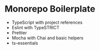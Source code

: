 # Monorepo Boilerplate

* TypeScript with project references
* Eslint with TypeSTRICT
* Prettier
* Mocha with Chai and basic helpers
* ts-essentials
